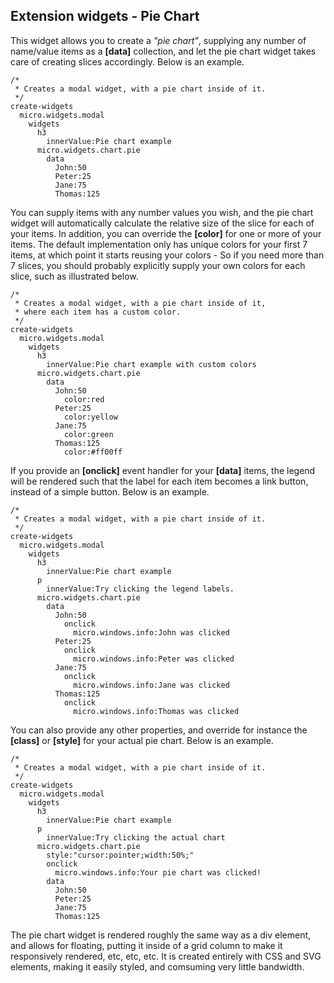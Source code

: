## Extension widgets - Pie Chart

This widget allows you to create a _"pie chart"_, supplying any number of name/value items as a **[data]**
collection, and let the pie chart widget takes care of creating slices accordingly. Below is an example.

```hyperlambda-snippet
/*
 * Creates a modal widget, with a pie chart inside of it.
 */
create-widgets
  micro.widgets.modal
    widgets
      h3
        innerValue:Pie chart example
      micro.widgets.chart.pie
        data
          John:50
          Peter:25
          Jane:75
          Thomas:125
```

You can supply items with any number values you wish, and the pie chart widget will automatically calculate
the relative size of the slice for each of your items. In addition, you can override the **[color]** for one
or more of your items. The default implementation only has unique colors for your first 7 items, at which
point it starts reusing your colors - So if you need more than 7 slices, you should probably explicitly
supply your own colors for each slice, such as illustrated below.

```hyperlambda-snippet
/*
 * Creates a modal widget, with a pie chart inside of it,
 * where each item has a custom color.
 */
create-widgets
  micro.widgets.modal
    widgets
      h3
        innerValue:Pie chart example with custom colors
      micro.widgets.chart.pie
        data
          John:50
            color:red
          Peter:25
            color:yellow
          Jane:75
            color:green
          Thomas:125
            color:#ff00ff
```

If you provide an **[onclick]** event handler for your **[data]** items, the legend will be rendered
such that the label for each item becomes a link button, instead of a simple button. Below is an example.

```hyperlambda-snippet
/*
 * Creates a modal widget, with a pie chart inside of it.
 */
create-widgets
  micro.widgets.modal
    widgets
      h3
        innerValue:Pie chart example
      p
        innerValue:Try clicking the legend labels.
      micro.widgets.chart.pie
        data
          John:50
            onclick
              micro.windows.info:John was clicked
          Peter:25
            onclick
              micro.windows.info:Peter was clicked
          Jane:75
            onclick
              micro.windows.info:Jane was clicked
          Thomas:125
            onclick
              micro.windows.info:Thomas was clicked
```

You can also provide any other properties, and override for instance the **[class]** or **[style]** for
your actual pie chart. Below is an example.

```hyperlambda-snippet
/*
 * Creates a modal widget, with a pie chart inside of it.
 */
create-widgets
  micro.widgets.modal
    widgets
      h3
        innerValue:Pie chart example
      p
        innerValue:Try clicking the actual chart
      micro.widgets.chart.pie
        style:"cursor:pointer;width:50%;"
        onclick
          micro.windows.info:Your pie chart was clicked!
        data
          John:50
          Peter:25
          Jane:75
          Thomas:125
```

The pie chart widget is rendered roughly the same way as a div element, and allows for floating, putting
it inside of a grid column to make it responsively rendered, etc, etc, etc. It is created entirely with
CSS and SVG elements, making it easily styled, and comsuming very little bandwidth.
